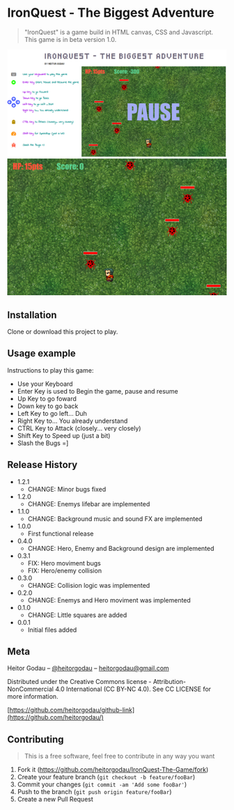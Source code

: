 # IronQuest - The Biggest Adventure
> "IronQuest" is a game build in HTML canvas, CSS and Javascript.
> This game is in beta version 1.0.

![](src/img/game-screen.png)
![](src/img/screenshot-canvas.png)

## Installation

Clone or download this project to play.

## Usage example

Instructions to play this game:

* Use your Keyboard
* Enter Key is used to Begin the game, pause and resume
* Up Key to go foward
* Down key to go back
* Left Key to go left... Duh
* Right Key to... You already understand
* CTRL Key to Attack (closely... very closely)
* Shift Key to Speed up (just a bit)
* Slash the Bugs =]

## Release History

* 1.2.1
    * CHANGE: Minor bugs fixed
* 1.2.0
    * CHANGE: Enemys lifebar are implemented
* 1.1.0
    * CHANGE: Background music and sound FX are implemented
* 1.0.0
    * First functional release
* 0.4.0
    * CHANGE:  Hero, Enemy and Background design are implemented
* 0.3.1
    * FIX: Hero moviment bugs
    * FIX: Hero/enemy collision
* 0.3.0
    * CHANGE: Collision logic was implemented
* 0.2.0
    * CHANGE: Enemys and Hero moviment was implemented 
* 0.1.0
    * CHANGE: Little squares are added
* 0.0.1
    * Initial files added

## Meta

Heitor Godau – [@heitorgodau](https://twitter.com/heitorgodau) – heitorgodau@gmail.com

Distributed under the Creative Commons license - Attribution-NonCommercial 4.0 International (CC BY-NC 4.0). See CC LICENSE for more information.

[https://github.com/heitorgodau/github-link](https://github.com/heitorgodau/)

## Contributing
>This is a free software, feel free to contribute in any way you want

1. Fork it (<https://github.com/heitorgodau/IronQuest-The-Game/fork>)
2. Create your feature branch (`git checkout -b feature/fooBar`)
3. Commit your changes (`git commit -am 'Add some fooBar'`)
4. Push to the branch (`git push origin feature/fooBar`)
5. Create a new Pull Request
